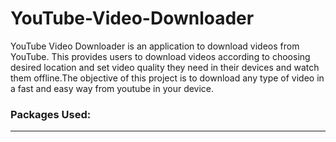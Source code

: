 # YouTube-Video-Downloader
YouTube Video Downloader is an application to download videos from YouTube. This provides users to download videos according to choosing desired location and set video quality  they need in their devices and watch them offline.The objective of this project is to download any type of video in a fast and easy way from youtube in your device.

<h3>Packages Used:</h3><hr>
